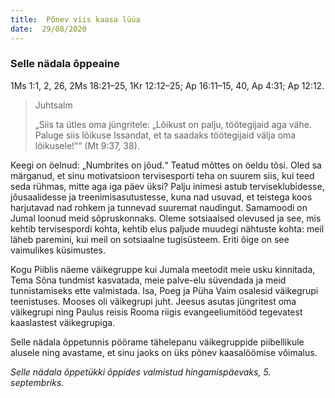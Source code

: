 ```yaml
---
title:  Põnev viis kaasa lüüa
date:  29/08/2020
---
```


### Selle nädala õppeaine
1Ms 1:1, 2, 26, 2Ms 18:21–25, 1Kr 12:12–25; Ap 16:11–15, 40, Ap 4:31; Ap 12:12.

> <p>Juhtsalm</p>
> „Siis ta ütles oma jüngritele: „Lõikust on palju, töötegijaid aga vähe. Paluge siis lõikuse Issandat, et ta saadaks töötegijaid välja oma lõikusele!““ (Mt 9:37, 38).

Keegi on öelnud: „Numbrites on jõud.“ Teatud mõttes on öeldu tõsi. Oled sa märganud, et sinu motivatsioon tervisesporti teha on suurem siis, kui teed seda rühmas, mitte aga iga päev üksi? Palju inimesi astub terviseklubidesse, jõusaalidesse ja treenimisasutustesse, kuna nad usuvad, et teistega koos harjutavad nad rohkem ja tunnevad suuremat naudingut. Samamoodi on Jumal loonud meid sõpruskonnaks. Oleme sotsiaalsed olevused ja see, mis kehtib tervisespordi kohta, kehtib elus paljude muudegi nähtuste kohta: meil läheb paremini, kui meil on sotsiaalne tugisüsteem. Eriti õige on see vaimulikes küsimustes.

Kogu Piiblis näeme väikegruppe kui Jumala meetodit meie usku kinnitada, Tema Sõna tundmist kasvatada, meie palve-elu süvendada ja meid tunnistamiseks ette valmistada. Isa, Poeg ja Püha Vaim osalesid väikegrupi teenistuses. Mooses oli väikegrupi juht. Jeesus asutas jüngritest oma väikegrupi ning Paulus reisis Rooma riigis evangeeliumitööd tegevatest kaaslastest väikegrupiga.

Selle nädala õppetunnis pöörame tähelepanu väikegruppide piibellikule alusele ning avastame, et sinu jaoks on üks põnev kaasalöömise võimalus.

_Selle nädala_ _õppetükki õppides valmistud hingamispäevaks, 5. septembriks._